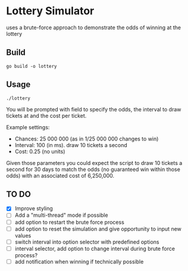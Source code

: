 # Lottery Simulator

uses a brute-force approach to demonstrate the odds of winning at the lottery

## Build

```shell
go build -o lottery
```

## Usage

```shell
./lottery
```

You will be prompted with field to specify the odds, the interval to draw tickets at and the cost per ticket.

Example settings:
- Chances: 25 000 000 (as in 1/25 000 000 changes to win)
- Interval: 100 (in ms). draw 10 tickets a second
- Cost: 0.25 (no units)

Given those parameters you could expect the script to draw 10 tickets a second for 30 days to match the odds (no guaranteed win within those odds) with an associated cost of 6,250,000.

## TO DO

- [x] Improve styling
- [ ] Add a "multi-thread" mode if possible
- [ ] add option to restart the brute force process
- [ ] add option to reset the simulation and give opportunity to input new values
- [ ] switch interval into option selector with predefined options
- [ ] interval selector, add option to change interval during brute force process?
- [ ] add notification when winning if technically possible
